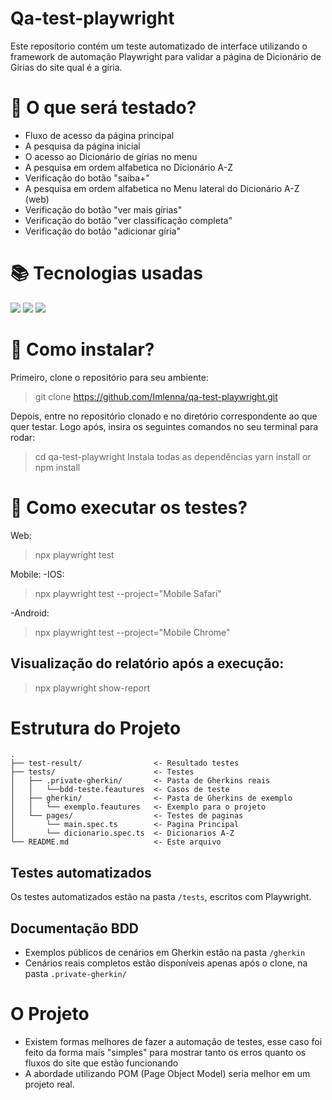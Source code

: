 # Qa-test-playwright

Este reposítorio contém um teste automatizado de interface utilizando o framework de automação Playwright para validar a página de Dicionário de Gírias do site qual é a gíria. 

# :mag_right: O que será testado?
- Fluxo de acesso da página principal
- A pesquisa da página inicial
- O acesso ao Dicionário de gírias no menu
- A pesquisa em ordem alfabetica no Dicionário A-Z
- Verificação do botão "saiba+"
- A pesquisa em ordem alfabetica no Menu lateral do Dicionário A-Z (web)
- Verificação do botão "ver mais gírias"
- Verificação do botão "ver classificação completa"
- Verificação do botão "adicionar gíria"

# :books: Tecnologias usadas
<img src="https://img.shields.io/badge/-playwright-%232EAD33?style=for-the-badge&logo=playwright&logoColor=white">
<img src="https://img.shields.io/badge/node.js-6DA55F?style=for-the-badge&logo=node.js&logoColor=white">
<img src="https://img.shields.io/badge/TypeScript-%23007ACC.svg?style=for-the-badge&logo=typescript&logoColor=white">
    
# :open_file_folder: Como instalar?
Primeiro, clone o repositório para seu ambiente:
> git clone https://github.com/Imlenna/qa-test-playwright.git

 Depois, entre no repositório clonado e no diretório correspondente ao que quer testar. Logo após, insira os seguintes comandos no seu terminal para rodar:
> cd qa-test-playwright
Instala todas as dependências
> yarn install or npm install

# :arrows_counterclockwise: Como executar os testes?
Web:
> npx playwright test


Mobile:
-IOS: 
>npx playwright test --project="Mobile Safari"


-Android:    
>npx playwright test --project="Mobile Chrome"

## Visualização do relatório após a execução:
> npx playwright show-report


# Estrutura do Projeto

```tree
.
├── test-result/                <- Resultado testes 
├── tests/                      <- Testes
│   ├── .private-gherkin/       <- Pasta de Gherkins reais
│   │   └──bdd-teste.feautures  <- Casos de teste      
│   ├── gherkin/                <- Pasta de Gherkins de exemplo
│   │   └── exemplo.feautures   <- Exemplo para o projeto
│   └── pages/                  <- Testes de paginas
│       └── main.spec.ts        <- Pagina Principal
│       └── dicionario.spec.ts  <- Dicionarios A-Z
└── README.md                   <- Este arquivo
```

## Testes automatizados
Os testes automatizados estão na pasta `/tests`, escritos com Playwright.

## Documentação BDD
- Exemplos públicos de cenários em Gherkin estão na pasta `/gherkin`
- Cenários reais completos estão disponíveis apenas após o clone, na pasta `.private-gherkin/`

# O Projeto

 - Existem formas melhores de fazer a automação de testes, esse caso foi feito da forma mais "simples" para mostrar tanto os erros quanto os fluxos do site que estão funcionando
 - A abordade utilizando POM (Page Object Model) seria melhor em um projeto real.
